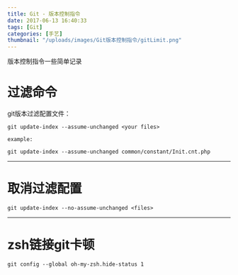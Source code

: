 ```yaml
---
title: Git - 版本控制指令
date: 2017-06-13 16:40:33
tags: [Git]
categories: [手艺]
thumbnail: "/uploads/images/Git版本控制指令/gitLimit.png"
---
```


版本控制指令一些简单记录

<!--more-->

# 过滤命令
git版本过滤配置文件：


```
git update-index --assume-unchanged <your files>

example:

git update-index --assume-unchanged common/constant/Init.cnt.php
```


---

# 取消过滤配置
```
git update-index --no-assume-unchanged <files>

```



---

# zsh链接git卡顿
```
git config --global oh-my-zsh.hide-status 1
```


